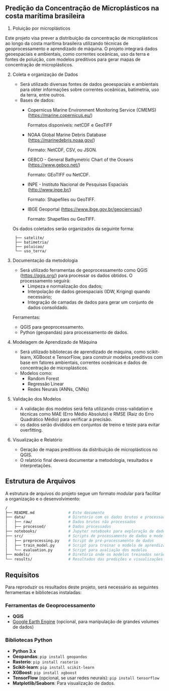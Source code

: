 ##  Predição da Concentração de Microplásticos na costa marítima brasileira
1. Poluição por microplásticos

Este projeto visa prever a distribuição da concentração de microplásticos ao longo da costa marítima brasileira utilizando técnicas de geoprocessamento e aprendizado de máquina.
O projeto integrará dados geoespaciais e ambientais, como correntes oceânicas, uso da terra e fontes de poluição, com modelos preditivos para gerar mapas de concentração de microplásticos.



2. Coleta e organização de Dados
    - Será utilizado diversas fontes de dados geoespaciais e ambientais para obter informações sobre correntes oceânicas, batimetria, uso da terra, entre outros.
    - Bases de dados:
      - Copernicus Marine Environment Monitoring Service (CMEMS)
        (https://marine.copernicus.eu/)
        
        Formatos disponíveis: netCDF e GeoTIFF
        
      - NOAA Global Marine Debris Database
        (https://marinedebris.noaa.gov/)
        
        Formato: NetCDF, CSV, ou JSON.
  
      - GEBCO - General Bathymetric Chart of the Oceans
        (https://www.gebco.net/)
        
        Formato: GEoTIFF ou NetCDF.
        
      - INPE - Instituto Nacional de Pesquisas Espaciais
        (http://www.inpe.br/)
        
        Formato: Shapefiles ou GeoTIFF.
        
      - IBGE Geoportal
        (https://www.ibge.gov.br/geociencias/)
        
        Formato: Shapefiles ou GeoTIFF.
        
        
    Os dados coletados serão organizados da seguinte forma:
   
        ├── satelite/
        ├── batimetria/
        ├── poluicao/
        └── uso_terra/
   
3. Documentação da metodologia

    - Será utilizado ferramentas de geoprocessamento como QGIS (https://qgis.org/) para processar os dados obtidos. O processamento seguirá: 
      - Limpeza e normalização dos dados;
      - Interpolação de dados geoespaciais (IDW, Kriging) quando necessário;
      - Integração de camadas de dados para gerar um conjunto de dados consolidado.
    
    Ferramentas:
    - QGIS para geoprocessamento.
    - Python (geopandas) para processamento de dados.

3. Modelagem de Aprendizado de Máquina
    - Será utilizado bibliotecas de aprendizado de máquina, como scikit-learn, XGBoost e TensorFlow, para construir modelos preditivos com base em fatores ambientais,
  correntes oceânicas e dados de concentração de microplásticos.
    - Modelos como: 
      - Random Forest
      - Regressão Linear
      - Redes Neurais (ANNs, CNNs)

4. Validação dos Modelos
    - A validação dos modelos será feita utilizando cross-validation e técnicas como MAE (Erro Médio Absoluto) e RMSE (Raiz do Erro Quadrático Médio) para verificar a precisão.
    - os dados serão divididos em conjuntos de treino e teste para evitar overfitting.

5. Visualização e Relatório
    - Geração de mapas preditivos da distribuição de microplásticos no QGIS.
    - O relatório final deverá documentar a metodologia, resultados e interpretações.
   

## Estrutura de Arquivos

A estrutura de arquivos do projeto segue um formato modular para facilitar a organização e o desenvolvimento:

```bash
/
├── README.md               # Este documento
├── data/                   # Diretório com os dados brutos e processados
│   ├── raw/                # Dados brutos não processados
│   ├── processed/          # Dados processados 
├── notebooks/              # Jupyter notebooks para exploração de dados e modelagem
├── src/                    # Scripts de processamento de dados e modelos
│   ├── preprocessing.py    # Script de pré-processamento de dados
│   ├── train_model.py      # Script para treinar o modelo de aprendizado de máquina
│   └── evaluation.py       # Script para avaliação dos modelos
├── models/                 # Diretório onde os modelos treinados serão armazenados
└── results/                # Resultados das predições e visualizações (mapas, gráficos)

```
## Requisitos
Para reproduzir os resultados deste projeto, será necessário as seguintes ferramentas e bibliotecas instaladas:

### Ferramentas de Geoprocessamento
- **QGIS** 
- [Google Earth Engine](https://earthengine.google.com/) (opcional, para manipulação de grandes volumes de dados)

### Bibliotecas Python
- **Python 3.x**
- **Geopandas**: `pip install geopandas`
- **Rasterio**: `pip install rasterio`
- **Scikit-learn**: `pip install scikit-learn`
- **XGBoost**: `pip install xgboost`
- **TensorFlow** (opcional, se usar redes neurais): `pip install tensorflow`
- **Matplotlib/Seaborn**: Para visualização de dados.
